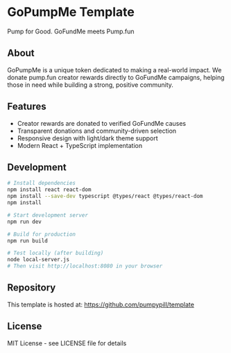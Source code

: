 # GoPumpMe Template

Pump for Good. GoFundMe meets Pump.fun

## About

GoPumpMe is a unique token dedicated to making a real-world impact. We donate pump.fun creator rewards directly to GoFundMe campaigns, helping those in need while building a strong, positive community.

## Features

- Creator rewards are donated to verified GoFundMe causes
- Transparent donations and community-driven selection
- Responsive design with light/dark theme support
- Modern React + TypeScript implementation

## Development

```bash
# Install dependencies
npm install react react-dom
npm install --save-dev typescript @types/react @types/react-dom
npm install

# Start development server
npm run dev

# Build for production
npm run build

# Test locally (after building)
node local-server.js
# Then visit http://localhost:8080 in your browser
```

## Repository

This template is hosted at: https://github.com/pumpypill/template

## License

MIT License - see LICENSE file for details
